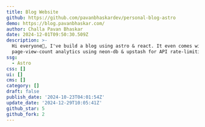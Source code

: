 ```yaml
---
title: Blog Website
github: https://github.com/pavanbhaskardev/personal-blog-astro
demo: https://blog.pavanbhaskar.com/
author: Challa Pavan Bhaskar
date: 2024-12-01T09:50:30.509Z
description: >-
  Hi everyone👋, I've build a blog using astro & react. It even comes with
  page-view-count analytics using neon-db & upstash for API rate-limiting!
ssg:
  - Astro
css: []
ui: []
cms: []
category: []
draft: false
publish_date: '2024-10-23T04:01:54Z'
update_date: '2024-12-29T10:05:41Z'
github_star: 5
github_fork: 2
---
```

